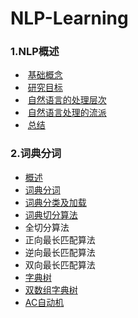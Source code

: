 # NLP-Learning


###  1.NLP概述

- ​    [基础概念](<https://github.com/huoji555/NLP-Learing/tree/master/doc/char_00.md>)
- ​    [研究目标](<https://github.com/huoji555/NLP-Learing/tree/master/doc/char_00.md>)
- ​    [自然语言的处理层次](<https://github.com/huoji555/NLP-Learing/tree/master/doc/char_00.md>)
- ​    [自然语言处理的流派](<https://github.com/huoji555/NLP-Learing/tree/master/doc/char_00.md>)
- ​    [总结](<https://github.com/huoji555/NLP-Learing/tree/master/doc/char_00.md>)



### 2.词典分词

-   [概述](<https://github.com/huoji555/NLP-Learing/tree/master/doc/char_01.md>)
-   [词典分词](<https://github.com/huoji555/NLP-Learing/tree/master/doc/char_01.md>)
-   [词典分类及加载](<https://github.com/huoji555/NLP-Learing/tree/master/doc/char_01.md>)
-   [词典切分算法](<https://github.com/huoji555/NLP-Learing/tree/master/doc/char_01.md>)
  - 全切分算法
  - 正向最长匹配算法
  - 逆向最长匹配算法
  - 双向最长匹配算法
-   [字典树](<https://github.com/huoji555/NLP-Learing/tree/master/doc/char_01.md>)
-   [双数组字典树](<https://github.com/huoji555/NLP-Learing/tree/master/doc/char_01.md>)
-   [AC自动机](<https://github.com/huoji555/NLP-Learing/tree/master/doc/char_01.md>)

